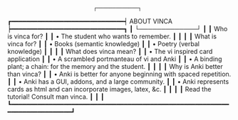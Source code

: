                                ┌─────────────┐
┏━━━━━━━━━━━━━━━━━━━━━━━━━━━━━━┥ ABOUT VINCA ┝━━━━━━━━━━━━━━━━━━━━━━━━━━━━━━┓
┃                              └─────────────┘                              ┃
┃  Who is vinca for?                                                        ┃
┃  • The student who wants to remember.                                     ┃
┃                                                                           ┃
┃  What is vinca for?                                                       ┃
┃  • Books (semantic knowledge)                                             ┃
┃  • Poetry (verbal knowledge)                                              ┃
┃                                                                           ┃
┃  What does vinca mean?                                                    ┃
┃  • The vi inspired card application                                       ┃
┃  • A scrambled portmanteau of vi and Anki                                 ┃
┃  • A binding plant; a chain: for the memory and the student.              ┃
┃                                                                           ┃
┃  Why is Anki better than vinca?                                           ┃
┃  • Anki is better for anyone beginning with spaced repetition.            ┃
┃  • Anki has a GUI, addons, and a large community.                         ┃
┃  • Anki represents cards as html and can incorporate images, latex, &c.   ┃
┃                                                                           ┃
┃  Read the tutorial! Consult man vinca.                                    ┃
┃                                                                           ┃
┗━━━━━━━━━━━━━━━━━━━━━━━━━━━━━━━━━━━━━━━━━━━━━━━━━━━━━━━━━━━━━━━━━━━━━━━━━━━┛
